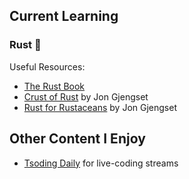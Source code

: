 ## Current Learning
### Rust :crab:
Useful Resources:
- [The Rust Book]
- [Crust of Rust] by Jon Gjengset
- [Rust for Rustaceans] by Jon Gjengset

## Other Content I Enjoy
- [Tsoding Daily] for live-coding streams

[Crust of Rust]: https://youtube.com/playlist?list=PLqbS7AVVErFiWDOAVrPt7aYmnuuOLYvOa
[Rust for Rustaceans]: https://nostarch.com/rust-rustaceans
[The Rust Book]: https://doc.rust-lang.org/book
[Tsoding Daily]: https://www.youtube.com/tsoding
